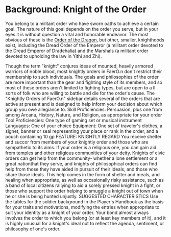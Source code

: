 # Background: Knight of the Order
You belong to a militant order who have sworn oaths to achieve a certain goal. The nature of this goal depends on the order you serve, but in your eyes it is without question a vital and honorable endeavor. The most obvious of these is the [Order of the Dragon](/Organizations/DraconicOrder/DraconicOrder.md), but other, smaller, knighthoods exist, including the Dread Order of the Emperor (a militant order devoted to the Dread Emperor of Dradehalia) and the Marshals (a militant order devoted to upholding the law in Yithi and Zhi).

Though the term "knight" conjures ideas of mounted,
heavily armored warriors of noble blood, most knightly
orders in FaerO.n don't restrict their membership to such
individuals. The goals and philosophies of the order are
more important than the gear and fighting style of its
members, and so most of these orders aren't limited to
fighting types, but are open to a ll sorts of folk who are
willing to battle and die for the order's cause.
The "Knightly Orders of FaerO.n" sidebar details
several of the orders that are active at present and is designed
to help inform your decision about which group
you owe allegiance to.
Skill Proficiencies: Persuasion, plus one from among
Arcana, History, Nature, and Religion, as appropriate
for your order
Tool Proficiencies: One type of gaming set or musical
instrument
Languages: One of your choice
Equipment: One set of traveler's clothes, a signet,
banner or seal representing your place or rank in the
order, and a pouch containing 10 gp
FEATURE: KNIGHTLY REGARD
You receive shelter and succor from members of your
knightly order and those who are sympathetic to its
aims. If your order is a religious one, you can gain aid
from temples and other religious communities of your
deity. Knights of civic orders can get help from the community-
whether a lone settlement or a great nationthat
they serve, and knights of philosophical orders can
find help from those they have aided in pursuit of their
ideals, and those who share those ideals.
This help comes in the form of shelter and meals, and
healing when appropriate, as well as occasionally risky
assistance, such as a band of local citizens rallying to
aid a sorely pressed knight in a fight, or those who support
the order helping to smuggle a knight out of town
when he or she is being hunted unjustly.
SUGGESTED CHARACTERISTICS
Use the tables for the soldier background in the Player's
Handbook as the basis for your traits and motivations,
modifying the entries when appropriate to suit your
identity as a knight of your order.
Your bond almost always involves the order to which
you belong (or at least key members of it), and it is highly
unusual for a knight's ideal not to reflect the agenda,
sentiment, or philosophy of one's order.
